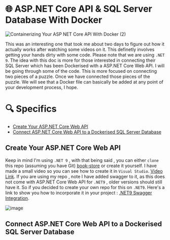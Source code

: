 # 🌐 ASP.NET Core API & SQL Server Database With Docker

![Containerizing  Your ASP NET Core API  With Docker (2)](https://github.com/user-attachments/assets/3a7d7de0-d2c1-4bcd-ad7c-0088c14f4f62)

This was an interesting one that took me about two days to figure out how it actually works after watching some videos on it. This definetly involves getting your hands dirty with some code. Please note that we are using `.NET 9`.
The idea with this doc is more for those interested in connecting their SQL Server which has been Dockerised with a ASP.NET Core Web API. I will be going through some of the code. This is more focused on connecting two pieces of a puzzle.
Once we have connected those pieces of the puzzle. We will see that a Docker file can basically be added at any point of your development process, I hope.

# 🔍 Specifics

- [Create Your ASP.NET Core Web API](#create-your-asp.net-core-web-api)
- [Connect ASP.NET Core Web API to a Dockerised SQL Server Database](#connect-your-asp.net-core-web-api-to-a-dockerised-sql-server-database)




## Create Your ASP.NET Core Web API
Keep in mind I'm using `.NET 9` , with that being said , you can either `clone` this repo (assuming you have Git) [book-store](https://github.com/lukepadiachy/book-store) or create it yourself. I have made a small video so you can see how to create it in `Visual Studio`.
[Video Link](https://drive.google.com/file/d/1_yarqwPwK4E_cqg86MDsKcZU9I514VET/view?usp=sharing). If you are using my repo , note I have added swagger to it, as this does not come with ASP.NET Core Web API for `.NET9` , older versions should still have it. So if you decided to create your own repo for this on `.NET9`.
Here's a link to show you how to incorporate it in your project : [.NET9 Swagger Integration](https://github.com/Menayer/DotNet9-Swagger-Integration).

![image](https://github.com/user-attachments/assets/21ef65b0-a020-45cc-8a66-ccea3df6231e)

## Connect ASP.NET Core Web API to a Dockerised SQL Server Database
